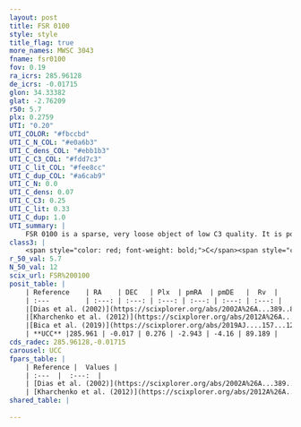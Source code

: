 ```yaml
---
layout: post
title: FSR 0100
style: style
title_flag: true
more_names: MWSC 3043
fname: fsr0100
fov: 0.19
ra_icrs: 285.96128
de_icrs: -0.01715
glon: 34.33382
glat: -2.76209
r50: 5.7
plx: 0.2759
UTI: "0.20"
UTI_COLOR: "#fbccbd"
UTI_C_N_COL: "#e0a6b3"
UTI_C_dens_COL: "#ebb1b3"
UTI_C_C3_COL: "#fdd7c3"
UTI_C_lit_COL: "#fee8cc"
UTI_C_dup_COL: "#a6cab9"
UTI_C_N: 0.0
UTI_C_dens: 0.07
UTI_C_C3: 0.25
UTI_C_lit: 0.33
UTI_C_dup: 1.0
UTI_summary: |
    FSR 0100 is a sparse, very loose object of low C3 quality. It is poorly studied in the literature, with no articles listed in the last 6 years.<br><br><span style="color: #99180f; font-weight: bold;">Warning: </span>contains less than 25 stars with <i>P>0.5</i> estimated.
class3: |
    <span style="color: red; font-weight: bold;">C</span><span style="color: red; font-weight: bold;">C</span>
r_50_val: 5.7
N_50_val: 12
scix_url: FSR%200100
posit_table: |
    | Reference    | RA    | DEC   | Plx  | pmRA  | pmDE   |  Rv  |
    | :---         | :---: | :---: | :---: | :---: | :---: | :---: |
    |[Dias et al. (2002)](https://scixplorer.org/abs/2002A%26A...389..871D) | 285.975 | -0.026 | -- | 1.56 | -3.61 | -- |
    |[Kharchenko et al. (2012)](https://scixplorer.org/abs/2012A%26A...543A.156K) | 285.969 | -0.022 | -- | 1.56 | -3.61 | -- |
    |[Bica et al. (2019)](https://scixplorer.org/abs/2019AJ....157...12B) | 285.98 | -0.029 | -- | -- | -- | -- |
    | **UCC** |285.961 | -0.017 | 0.276 | -2.943 | -4.16 | 89.189 | 
cds_radec: 285.96128,-0.01715
carousel: UCC
fpars_table: |
    | Reference |  Values |
    | :---  |  :---:  |
    | [Dias et al. (2002)](https://scixplorer.org/abs/2002A%26A...389..871D) | `E(B-V)=2.186, Dist=2687.0, Age=8.0` |
    | [Kharchenko et al. (2012)](https://scixplorer.org/abs/2012A%26A...543A.156K) | `e_bv=2.186, distance=2687, log_age=8.0` |
shared_table: |
    
---
```


